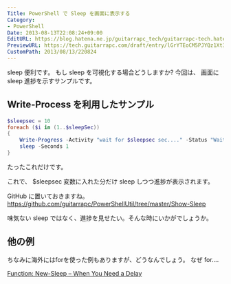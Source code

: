 ```yaml
---
Title: PowerShell で Sleep を画面に表示する
Category:
- PowerShell
Date: 2013-08-13T22:08:24+09:00
EditURL: https://blog.hatena.ne.jp/guitarrapc_tech/guitarrapc-tech.hatenablog.com/atom/entry/6802418398340959892
PreviewURL: https://tech.guitarrapc.com/draft/entry/lGrYTEoCM5PJYQz1Xt3rTxV0uCY
CustomPath: 2013/08/13/220824
---
```


<!--
Date: 2013-08-13T22:08:24+09:00
URL: https://tech.guitarrapc.com/entry/2013/08/13/220824
-->

sleep 便利です。
もし sleep を可視化する場合どうしますか?
今回は、 画面にsleep 進捗を示すサンプルです。



## Write-Process を利用したサンプル


```ps1
$sleepsec = 10
foreach ($i in (1..$sleepSec))
{
    Write-Progress -Activity "wait for $sleepsec sec...." -Status "Waiting... $i sec" -PercentComplete (($i/$sleepsec)*100)
    sleep -Seconds 1
}
```


たったこれだけです。

これで、 $sleepsec 変数に入れた分だけ sleep しつつ進捗が表示されます。


GitHub に置いておきますね。
https://github.com/guitarrapc/PowerShellUtil/tree/master/Show-Sleep


味気ない sleep ではなく、進捗を見せたい。そんな時にいかがでしょうか。


## 他の例
ちなみに海外にはforを使った例もありますが、どうなんでしょう。
なぜ for....

[Function: New-Sleep – When You Need a Delay](http://www.ehloworld.com/878)
